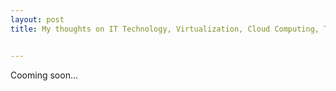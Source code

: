 ```yaml
---
layout: post
title: My thoughts on IT Technology, Virtualization, Cloud Computing, Tools and Freelancing.


---
```


Cooming soon...